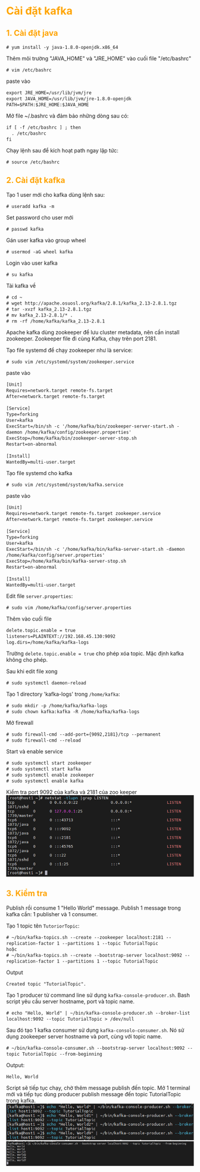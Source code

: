 <h1 style="color:orange">Cài đặt kafka</h1>
<h2 style="color:orange">1. Cài đặt java</h2>

    # yum install -y java-1.8.0-openjdk.x86_64
Thêm môi trường "JAVA_HOME" và "JRE_HOME" vào cuối file "/etc/bashrc"

    # vim /etc/bashrc
paste vào

    export JRE_HOME=/usr/lib/jvm/jre
    export JAVA_HOME=/usr/lib/jvm/jre-1.8.0-openjdk
    PATH=$PATH:$JRE_HOME:$JAVA_HOME
Mở file ~/.bashrc và đảm bảo những dòng sau có:

    if [ -f /etc/bashrc ] ; then
      . /etc/bashrc
    fi
Chạy lệnh sau để kích hoạt path ngay lập tức:

    # source /etc/bashrc
<h2 style="color:orange">2. Cài đặt kafka</h2>
Tạo 1 user mới cho kafka dùng lệnh sau:

    # useradd kafka -m
Set password cho user mới

    # passwd kafka
Gán user kafka vào group wheel

    # usermod -aG wheel kafka
Login vào user kafka

    # su kafka
Tải kafka về

    # cd ~
    # wget http://apache.osuosl.org/kafka/2.8.1/kafka_2.13-2.8.1.tgz
    # tar -xvzf kafka_2.13-2.8.1.tgz
    # mv kafka_2.13-2.8.1/* .
    # rm -rf /home/kafka/kafka_2.13-2.8.1
Apache kafka dùng zookeeper để lưu cluster metadata, nên cần install zookeeper. Zookeeper file đi cùng Kafka, chạy trên port 2181.

Tạo file systemd để chạy zookeeper như là service:

    # sudo vim /etc/systemd/system/zookeeper.service
paste vào

    [Unit]
    Requires=network.target remote-fs.target
    After=network.target remote-fs.target

    [Service]
    Type=forking
    User=kafka
    ExecStart=/bin/sh -c '/home/kafka/bin/zookeeper-server-start.sh -daemon /home/kafka/config/zookeeper.properties'
    ExecStop=/home/kafka/bin/zookeeper-server-stop.sh
    Restart=on-abnormal

    [Install]
    WantedBy=multi-user.target
Tạo file systemd cho kafka

    # sudo vim /etc/systemd/system/kafka.service
paste vào

    [Unit]
    Requires=network.target remote-fs.target zookeeper.service
    After=network.target remote-fs.target zookeeper.service

    [Service]
    Type=forking
    User=kafka
    ExecStart=/bin/sh -c '/home/kafka/bin/kafka-server-start.sh -daemon /home/kafka/config/server.properties'
    ExecStop=/home/kafka/bin/kafka-server-stop.sh
    Restart=on-abnormal

    [Install]
    WantedBy=multi-user.target
Edit file `server.properties`:

    # sudo vim /home/kafka/config/server.properties
Thêm vào cuối file
    
    delete.topic.enable = true
    listeners=PLAINTEXT://192.168.45.130:9092
    log.dirs=/home/kafka/kafka-logs
Trường `delete.topic.enable = true` cho phép xóa topic. Mặc định kafka không cho phép.

Sau khi edit file xong 

    # sudo systemctl daemon-reload
Tạo 1 directory 'kafka-logs' trong `/home/kafka`:

    # sudo mkdir -p /home/kafka/kafka-logs
    # sudo chown kafka:kafka -R /home/kafka/kafka-logs
Mở firewall

    # sudo firewall-cmd --add-port={9092,2181}/tcp --permanent
    # sudo firewall-cmd --reload
Start và enable service

    # sudo systemctl start zookeeper
    # sudo systemctl start kafka
    # sudo systemctl enable zookeeper
    # sudo systemctl enable kafka
Kiểm tra port 9092 của kafka và 2181 của zoo keeper
![kafka-install1](../img/kafka-install1.png)<br>
<h2 style="color:orange">3. Kiểm tra</h2>
Publish rồi consume 1 "Hello World" message.
Publish 1 message trong kafka cần: 1 publisher và 1 consumer.

Tạo 1 topic tên `TutoriorTopic`:

    # ~/bin/kafka-topics.sh --create --zookeeper localhost:2181 --replication-factor 1 --partitions 1 --topic TutorialTopic
    hoặc
    # ~/bin/kafka-topics.sh --create --bootstrap-server localhost:9092 --replication-factor 1 --partitions 1 --topic TutorialTopic
Output

    Created topic "TutorialTopic".
Tạo 1 producer từ command line sử dụng `kafka-console-producer.sh`. Bash script yêu cầu server hostname, port và topic name.

    # echo "Hello, World" | ~/bin/kafka-console-producer.sh --broker-list localhost:9092 --topic TutorialTopic > /dev/null
Sau đó tạo 1 kafka consumer sử dụng `kafka-consolo-consumer.sh`. Nó sử dụng zookeeper server hostname và port, cùng với topic name.

    # ~/bin/kafka-console-consumer.sh --bootstrap-server localhost:9092 --topic TutorialTopic --from-beginning
Output:

    Hello, World
Script sẽ tiếp tục chạy, chờ thêm message publish đến topic. Mở 1 terminal mới và tiếp tục dùng producer publish message đến topic TutorialTopic trong kafka.
![kafka-install2](../img/kafka-install2.png)<br>
![kafka-install3](../img/kafka-install3.png)<br>